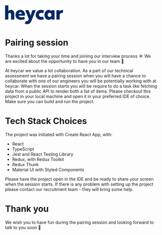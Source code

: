 ![heycar](assets/heycar-logo.png)

# Pairing session

Thanks a lot for taking your time and joining our interview process ☀️
We are excited about the opportunity to have you in our team 🚀

At heycar we value a lot collaboration.
As a part of our technical assessment we have a pairing session when you will have a chance to collaborate with one of our engineers you will be potentially working with at heycar.
When the session starts you will be require to do a task like fetching data from a public API to render both a list of items.
Please checkout this project in your local machine and open it in your preferred IDE of choice.
Make sure you can build and run the project.

# Tech Stack Choices

The project was initiated with Create React App, with:

- React
- TypeScript
- Jest and React Testing Library
- Redux, with Redux Toolkit
- Redux Thunk
- Material UI with Styled Components

Please have the project open in the IDE and be ready to share your screen when the session starts.
If there is any problem with setting up the project please contact our recruitment team - they will bring some help.

# Thank you

We wish you to have fun during the pairing session and looking forward to talk to you soon 🎉
